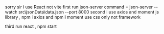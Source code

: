 sorry sir i use React not vite
first run json-server
command = json-server --watch src\jsonData\data.json --port 8000
second i use axios and moment js library , npm i axios and npm i moment
use css only not framework 

third run react , npm start